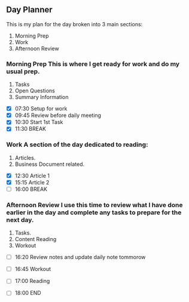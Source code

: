 
## Day Planner 
This is my plan for the day broken into 3 main sections: 
1. Morning Prep
2. Work
3. Afternoon Review 

### Morning Prep This is where I get ready for work and do my usual prep. 
1. Tasks
2. Open Questions
3. Summary Information
- [x] 07:30 Setup for work
- [x] 09:45 Review before daily meeting
- [x] 10:30 Start 1st Task
- [x] 11:30 BREAK

### Work A section of the day dedicated to reading: 
1. Articles. 
2. Business Document related.

- [x] 12:30 Article 1
- [x] 15:15 Article 2
- [ ] 16:00 BREAK

### Afternoon Review I use this time to review what I have done earlier in the day and complete any tasks to prepare for the next day. 
1. Tasks.
2. Content Reading
3. Workout
- [ ] 16:20 Review notes and update daily note tommorow
- [ ] 16:45 Workout 
- [ ] 17:00 Reading 
- [ ] 18:00 END

